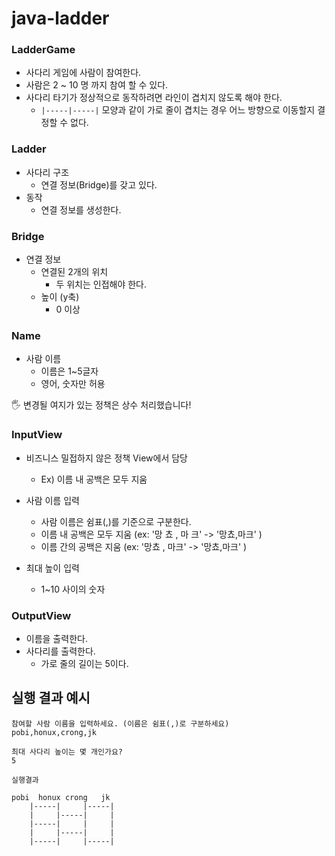 # java-ladder

### LadderGame
- 사다리 게임에 사람이 참여한다.
- 사람은 2 ~ 10 명 까지 참여 할 수 있다.
- 사다리 타기가 정상적으로 동작하려면 라인이 겹치지 않도록 해야 한다.
  - `|-----|-----|` 모양과 같이 가로 줄이 겹치는 경우 어느 방향으로 이동할지 결정할 수 없다.


### Ladder
- 사다리 구조
  - 연결 정보(Bridge)를 갖고 있다. 
- 동작
  - 연결 정보를 생성한다.

### Bridge
- 연결 정보
  - 연결된 2개의 위치
    - 두 위치는 인접해야 한다. 
  - 높이 (y축)
    - 0 이상

### Name
- 사람 이름
  - 이름은 1~5글자 
  - 영어, 숫자만 허용

🖐️ 변경될 여지가 있는 정책은 상수 처리했습니다! 

### InputView

- 비즈니스 밀접하지 않은 정책 View에서 담당 
  - Ex) 이름 내 공백은 모두 지움

- 사람 이름 입력
  - 사람 이름은 쉼표(,)를 기준으로 구분한다.
  - 이름 내 공백은 모두 지움 (ex: '망 쵸 , 마       크' -> '망쵸,마크' )
  - 이름 간의 공백은 지움 (ex: '망쵸 , 마크' -> '망쵸,마크' )
- 최대 높이 입력
  - 1~10 사이의 숫자

### OutputView
- 이름을 출력한다.
- 사다리를 출력한다. 
  - 가로 줄의 길이는 5이다.


## 실행 결과 예시

```text
참여할 사람 이름을 입력하세요. (이름은 쉼표(,)로 구분하세요)
pobi,honux,crong,jk

최대 사다리 높이는 몇 개인가요?
5

실행결과

pobi  honux crong   jk
    |-----|     |-----|
    |     |-----|     |
    |-----|     |     |
    |     |-----|     |
    |-----|     |-----|

```
